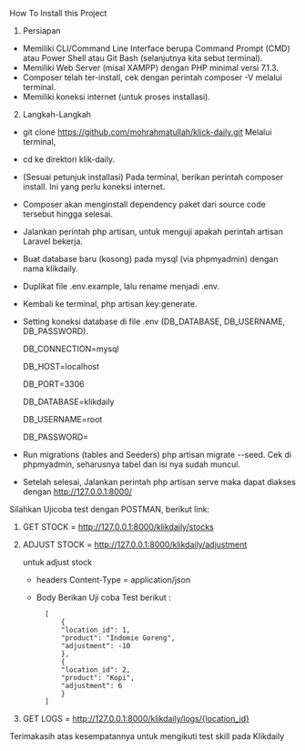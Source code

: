 How To Install this Project
1. Persiapan
- Memiliki CLI/Command Line Interface berupa Command Prompt (CMD) atau Power Shell atau Git Bash (selanjutnya kita sebut terminal).
- Memiliki Web Server (misal XAMPP) dengan PHP minimal versi 7.1.3.
- Composer telah ter-install, cek dengan perintah composer -V melalui terminal.
- Memiliki koneksi internet (untuk proses installasi).

2. Langkah-Langkah
- git clone https://github.com/mohrahmatullah/klick-daily.git Melalui terminal,
- cd ke direktori klik-daily.
- (Sesuai petunjuk installasi) Pada terminal, berikan perintah composer install. Ini yang perlu koneksi internet.
- Composer akan menginstall dependency paket dari source code tersebut hingga selesai.
- Jalankan perintah php artisan, untuk menguji apakah perintah artisan Laravel bekerja.
- Buat database baru (kosong) pada mysql (via phpmyadmin) dengan nama klikdaily.
- Duplikat file .env.example, lalu rename menjadi .env.
- Kembali ke terminal, php artisan key:generate.
- Setting koneksi database di file .env (DB_DATABASE, DB_USERNAME, DB_PASSWORD).

	DB_CONNECTION=mysql

	DB_HOST=localhost

	DB_PORT=3306

	DB_DATABASE=klikdaily

	DB_USERNAME=root

	DB_PASSWORD=


- Run migrations (tables and Seeders) php artisan migrate --seed. Cek di phpmyadmin, seharusnya tabel dan isi nya sudah muncul.
- Setelah selesai, Jalankan perintah php artisan serve maka dapat diakses dengan http://127.0.0.1:8000/
 

Silahkan Ujicoba test dengan POSTMAN, berikut link:

1. GET STOCK = http://127.0.0.1:8000/klikdaily/stocks

2. ADJUST STOCK = http://127.0.0.1:8000/klikdaily/adjustment

	untuk adjust stock
	- headers 
	Content-Type = application/json
	- Body
		Berikan Uji coba Test berikut : 

			[
				{
				"location_id": 1,
				"product": "Indomie Goreng",
				"adjustment": -10
				},
				{
				"location_id": 2,
				"product": "Kopi",
				"adjustment": 6
				}
			]

3. GET LOGS = http://127.0.0.1:8000/klikdaily/logs/{location_id}




Terimakasih atas kesempatannya untuk mengikuti test skill pada Klikdaily